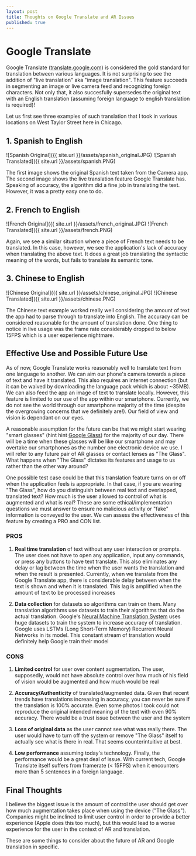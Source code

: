 ```yaml
---
layout: post
title: Thoughts on Google Translate and AR Issues
published: true
---
```


# **Google Translate**

Google Translate ([translate.google.com](http://translate.google.com)) is considered the gold standard for translation between various languages. It is not surprising to see the addition of "live translation" aka "image translation". This feature succeeds in segmenting an image or live camera feed and recognizing foreign characters. Not only that, it also succesfully supersedes the original text with an English translation (assuming foreign language to english translation is required)!

Let us first see three examples of such translation that I took in various locations on West Taylor Street here in Chicago.

## 1. **Spanish to English**

![Spanish Original]({{ site.url }}/assets/spanish_original.JPG)
![Spanish Translated]({{ site.url }}/assets/spanish.PNG)

The first image shows the original Spanish text taken from the Camera app. The second image shows the live translation feature Google Translate has. Speaking of accuracy, the algorithm did a fine job in translating the text. However, it was a pretty easy one to do.

## 2. **French to English**

![French Original]({{ site.url }}/assets/french_original.JPG)
![French Translated]({{ site.url }}/assets/french.PNG)

Again, we see a similar situation where a piece of French text needs to be translated. In this case, however, we see the application's lack of accuracy when translating the above text. It does a great job translating the syntactic meaning of the words, but fails to translate its semantic tone.

## 3. **Chinese to English**

![Chinese Original]({{ site.url }}/assets/chinese_original.JPG)
![Chinese Translated]({{ site.url }}/assets/chinese.PNG)

The Chinese text example worked really well considering the amount of text the app had to parse through to translate into English. The accuracy can be considered reasonable for the amount of translation done. One thing to notice in live usage was the frame rate considerably dropped to below 15FPS which is a user experience nightmare.

## Effective Use and Possible Future Use

As of now, Google Translate works reasonably well to translate text from one language to another. We can aim our phone's camera towards a piece of text and have it translated. This also requires an internet connection (but it can be waived by downloading the language pack which is about ~35MB). We can also feed the app an image of text to translate locally. However, this feature is limited to our use of the app within our smartphone. Currently, we do not see the world through our smartphone majority of the time (despite the overgrowing concerns that we definitely are!). Our field of view and vision is dependant on our eyes.

A reasonable assumption for the future can be that we might start wearing "smart glasses" (hint hint [Google Glass](https://www.x.company/glass/)) for the majority of our day. There will be a time when these glasses will be like our smartphone and may overtake our smartphones as the number one electronic device we use. I will refer to any future pair of AR glasses or contact lenses as "The Glass". What happens when "The Glass" dictates its features and usage to us rather than the other way around?

One possible test case could be that this translation feature turns on or off when the application feels is appropriate. In that case, if you are wearing "The Glass", how do you distinguish between real text and overlapped, translated text? How much is the user allowed to control of what is augmented and what is real? These are some ethical/implementation questions we must answer to ensure no malicious activity or "fake" information is conveyed to the user. We can assess the effectiveness of this feature by creating a PRO and CON list.

### PROS

1. **Real time translation** of text without any user interaction or prompts. The user does not have to open any application, input any commands, or press any buttons to have text translate. This also eliminates any delay or lag between the time when the user wants the translation and when the result is presented. Currently, when we translate from the Google Translate app, there is considerable delay between when the text is shown and when it is translated. This lag is amplified when the amount of text to be processed increases

2. **Data collection** for datasets so algorithms can train on them. Many translation algorithms use datasets to train their algorithms that do the actual translation. Google's [Neural Machine Translation System](https://research.google.com/pubs/pub45610.html) uses huge datasets to train the system to increase accuracy of translation. Google uses LSTMs (Long Short-Term Memory) Recurrent Neural Networks in its model. This constant stream of translation would definitely help Google train their model

### CONS

1. **Limited control** for user over content augmentation. The user, supposedly, would not have absolute control over how much of his field of vision would be augmented and how much would be real

2. **Accuracy/Authenticity** of translated/augmented data. Given that recent trends have translations increasing in accuracy, you can never be sure if the translation is 100% accurate. Even some photos I took could not reproduce the original intended meaning of the text with even 90% accuracy. There would be a trust issue between the user and the system

3. **Loss of original data** as the user cannot see what was really there. The user would have to turn off the system or remove "The Glass" itself to actually see what is there in real. That seems counterintuitive at best.

4. **Low performance** assuming today's technology. Finally, the performance would be a great deal of issue. With current tech, Google Translate itself suffers from framerate (< 15FPS) when it encounters more than 5 sentences in a foreign language.

## Final Thoughts

I believe the biggest issue is the amount of control the user should get over how much augmentation takes place when using the device ("The Glass"). Companies might be inclined to limit user control in order to provide a better experience (Apple does this too much), but this would lead to a worse experience for the user in the context of AR and translation.


These are some things to consider about the future of AR and Google translation in specific.
